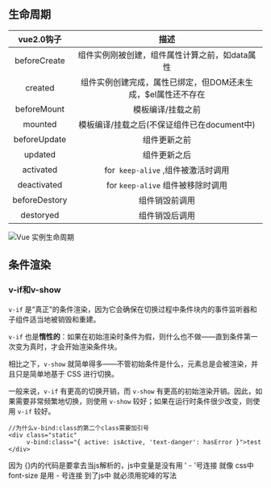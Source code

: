 ## 生命周期



|  vue2.0钩子   |                             描述                             |
| :-----------: | :----------------------------------------------------------: |
| beforeCreate  |        组件实例刚被创建，组件属性计算之前，如data属性        |
|    created    | 组件实例创建完成，属性已绑定，但DOM还未生成，$el属性还不存在 |
|  beforeMount  |                      模板编译/挂载之前                       |
|    mounted    |         模板编译/挂载之后(不保证组件已在document中)          |
| beforeUpdate  |                         组件更新之前                         |
|    updated    |                         组件更新之后                         |
|   activated   |              for` keep-alive` ,组件被激活时调用              |
|  deactivated  |              for `keep-alive` 组件被移除时调用               |
| beforeDestory |                        组件销毁前调用                        |
|   destoryed   |                        组件销毁后调用                        |

![Vue 实例生命周期](https://cn.vuejs.org/images/lifecycle.png)

## 条件渲染

###  v-if和v-show

`v-if` 是“真正”的条件渲染，因为它会确保在切换过程中条件块内的事件监听器和子组件适当地被销毁和重建。

`v-if` 也是**惰性的**：如果在初始渲染时条件为假，则什么也不做——直到条件第一次变为真时，才会开始渲染条件块。

相比之下，`v-show` 就简单得多——不管初始条件是什么，元素总是会被渲染，并且只是简单地基于 CSS 进行切换。

一般来说，`v-if` 有更高的切换开销，而 `v-show` 有更高的初始渲染开销。因此，如果需要非常频繁地切换，则使用 `v-show` 较好；如果在运行时条件很少改变，则使用 `v-if` 较好。







```
//为什么v-bind:class的第二个class需要加引号
<div class="static"
     v-bind:class="{ active: isActive, 'text-danger': hasError }">test
</div>

```

因为 {}内的代码是要拿去当js解析的，js中变量是没有用 ' - '号连接
就像 css中 font-size 是用 - 号连接
到了js中 就必须用驼峰的写法